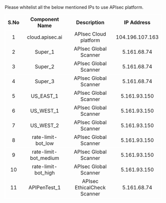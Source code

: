 <P>Please whitelist all the below mentioned IPs to use APIsec platform.</p>

<table style="border:1px solid white;margin: 0px auto;text-align: center;">
  <tr style="border:1px solid white;margin: 0px auto;">
    <th style="border:1px solid white;">S.No</th>
    <th style="border:1px solid white;">Component Name</th>
    <th style="border:1px solid white;">Description</th>
    <th style="border:1px solid white;">IP Address</th>
    
  </tr>
  <tr style="border:1px solid white;margin: 0px auto;">
    <td style="border:1px solid white;">1</td>
    <td style="border:1px solid white;">cloud.apisec.ai</td>
    <td style="border:1px solid white;">APIsec Cloud platform</td>
    <td style="border:1px solid white;">104.196.107.163</td>
    
  </tr>
  <tr style="border:1px solid white;margin: 0px auto;">
    <td style="border:1px solid white;">2</td>
    <td style="border:1px solid white;">Super_1</td>
    <td style="border:1px solid white;">APIsec Global Scanner</td>
    <td style="border:1px solid white;">5.161.68.74</td>
  </tr>
  
  <tr style="border:1px solid white;margin: 0px auto;">
    <td style="border:1px solid white;">3</td>
    <td style="border:1px solid white;">Super_2</td>
    <td style="border:1px solid white;">APIsec Global Scanner</td>
    <td style="border:1px solid white;">5.161.68.74</td>
  </tr>
  
  <tr style="border:1px solid white;margin: 0px auto;">
    <td style="border:1px solid white;">4</td>
    <td style="border:1px solid white;">Super_3</td>
    <td style="border:1px solid white;">APIsec Global Scanner</td>
    <td style="border:1px solid white;">5.161.68.74</td>
  </tr>
  
  <tr style="border:1px solid white;margin: 0px auto;">
    <td style="border:1px solid white;">5</td>
    <td style="border:1px solid white;">US_EAST_1</td>
    <td style="border:1px solid white;">APIsec Global Scanner</td>
    <td style="border:1px solid white;">5.161.93.150</td>
  </tr>
  
  <tr style="border:1px solid white;margin: 0px auto;">
    <td style="border:1px solid white;">6</td>
    <td style="border:1px solid white;">US_WEST_1</td>
    <td style="border:1px solid white;">APIsec Global Scanner</td>
    <td style="border:1px solid white;">5.161.93.150</td>
  </tr>
  
  <tr style="border:1px solid white;margin: 0px auto;">
    <td style="border:1px solid white;">7</td>
    <td style="border:1px solid white;">US_WEST_2</td>
    <td style="border:1px solid white;">APIsec Global Scanner</td>
    <td style="border:1px solid white;">5.161.93.150</td>
  </tr>
  
  <tr style="border:1px solid white;margin: 0px auto;">
    <td style="border:1px solid white;">8</td>
    <td style="border:1px solid white;">rate-limit-bot_low</td>
    <td style="border:1px solid white;">APIsec Global Scanner</td>
    <td style="border:1px solid white;">5.161.93.150</td>
  </tr>
  
  <tr style="border:1px solid white;margin: 0px auto;">
    <td style="border:1px solid white;">9</td>
    <td style="border:1px solid white;">rate-limit-bot_medium</td>
    <td style="border:1px solid white;">APIsec Global Scanner</td>
    <td style="border:1px solid white;">5.161.93.150</td>
  </tr>
  
  <tr style="border:1px solid white;margin: 0px auto;">
    <td style="border:1px solid white;">10</td>
    <td style="border:1px solid white;">rate-limit-bot_high</td>
    <td style="border:1px solid white;">APIsec Global Scanner</td>
    <td style="border:1px solid white;">5.161.93.150</td>
  </tr>
  
 <tr style="border:1px solid white;margin: 0px auto;">
    <td style="border:1px solid white;">11</td>
    <td style="border:1px solid white;">APIPenTest_1</td>
    <td style="border:1px solid white;">APIsec EthicalCheck Scanner</td>
    <td style="border:1px solid white;">5.161.68.74</td>
  </tr>
  
</table>

